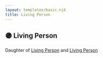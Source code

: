 ```yaml
---
layout: templates/basic.njk
title: Living Person
---
```

## 🟣 Living Person

Daughter of [Living Person](/people/4/46067436) and [Living Person](/people/6/68623568)
